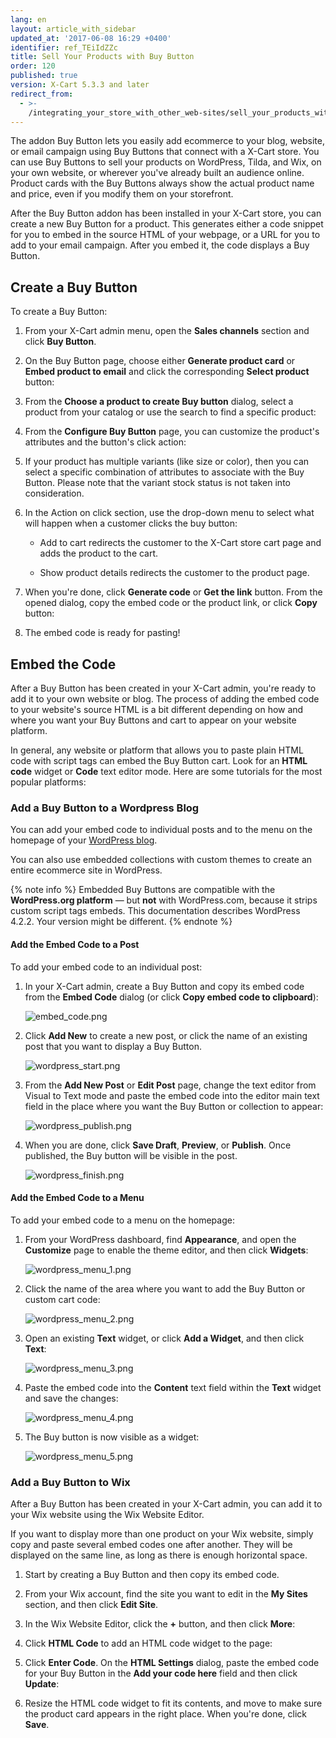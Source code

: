 ```yaml
---
lang: en
layout: article_with_sidebar
updated_at: '2017-06-08 16:29 +0400'
identifier: ref_TEiIdZZc
title: Sell Your Products with Buy Button
order: 120
published: true
version: X-Cart 5.3.3 and later
redirect_from:
  - >-
    /integrating_your_store_with_other_web-sites/sell_your_products_with_buy_button.html
---
```


The addon Buy Button lets you easily add ecommerce to your blog, website, or email campaign using Buy Buttons that connect with a X-Cart store. You can use Buy Buttons to sell your products on WordPress, Tilda, and Wix, on your own website, or wherever you've already built an audience online. Product cards with the Buy Buttons always show the actual product name and price, even if you modify them on your storefront.

After the Buy Button addon has been installed in your X-Cart store, you can create a new Buy Button for a product. This generates either a code snippet for you to embed in the source HTML of your webpage, or a URL for you to add to your email campaign. After you embed it, the code displays a Buy Button.

## Create a Buy Button

To create a Buy Button:

1.	From your X-Cart admin menu, open the **Sales channels** section and click **Buy Button**.

2.	On the Buy Button page, choose either **Generate product card** or **Embed product to email** and click the corresponding **Select product** button:

3.	From the **Choose a product to create Buy button** dialog, select a product from your catalog or use the search to find a specific product:

4.	From the **Configure Buy Button** page, you can customize the product's attributes and the button's click action:

5.	If your product has multiple variants (like size or color), then you can select a specific combination of attributes to associate with the Buy Button. Please note that the variant stock status is not taken into consideration.

6.	In the Action on click section, use the drop-down menu to select what will happen when a customer clicks the buy button:

	-	Add to cart redirects the customer to the X-Cart store cart page and adds the product to the cart.
    
	-	Show product details redirects the customer to the product page.
    
7.	When you're done, click **Generate code** or **Get the link** button. From the opened dialog, copy the embed code or the product link, or click **Copy** button:

8.	The embed code is ready for pasting!

## Embed the Code

After a Buy Button has been created in your X-Cart admin, you're ready to add it to your own website or blog. The process of adding the embed code to your website's source HTML is a bit different depending on how and where you want your Buy Buttons and cart to appear on your website platform.

In general, any website or platform that allows you to paste plain HTML code with script tags can embed the Buy Button cart. Look for an **HTML code** widget or **Code** text editor mode. Here are some tutorials for the most popular platforms:

### Add a Buy Button to a Wordpress Blog

You can add your embed code to individual posts and to the menu on the homepage of your [WordPress blog](https://www.x-cart.com/wordpress-ecommerce.html).

You can also use embedded collections with custom themes to create an entire ecommerce site in WordPress.

{% note info %}
Embedded Buy Buttons are compatible with the **WordPress.org platform** — but **not** with WordPress.com, because it strips custom script tags embeds. This documentation describes WordPress 4.2.2. Your version might be different.
{% endnote %}

#### Add the Embed Code to a Post

To add your embed code to an individual post:

1.	In your X-Cart admin, create a Buy Button and copy its embed code from the **Embed Code** dialog (or click **Copy embed code to clipboard**):

	![embed_code.png]({{site.baseurl}}/attachments/ref_TEiIdZZc/embed_code.png)

2.	Click **Add New** to create a new post, or click the name of an existing post that you want to display a Buy Button.

	![wordpress_start.png]({{site.baseurl}}/attachments/ref_TEiIdZZc/wordpress_start.png)

3.  From the **Add New Post** or **Edit Post** page, change the text editor from Visual to Text mode and paste the embed code into the editor main text field in the place where you want the Buy Button or collection to appear:
	
	![wordpress_publish.png]({{site.baseurl}}/attachments/ref_TEiIdZZc/wordpress_publish.png)
    
5.	When you are done, click **Save Draft**, **Preview**, or **Publish**. Once published, the Buy button will be visible in the post.

	![wordpress_finish.png]({{site.baseurl}}/attachments/ref_TEiIdZZc/wordpress_finish.png)


#### Add the Embed Code to a Menu

To add your embed code to a menu on the homepage:

1.	From your WordPress dashboard, find __Appearance__, and open the __Customize__ page to enable the theme editor, and then click __Widgets__:

	![wordpress_menu_1.png]({{site.baseurl}}/attachments/ref_TEiIdZZc/wordpress_menu_1.png)
    
2.	Click the name of the area where you want to add the Buy Button or custom cart code:

    ![wordpress_menu_2.png]({{site.baseurl}}/attachments/ref_TEiIdZZc/wordpress_menu_2.png)
    
3.	Open an existing **Text** widget, or click **Add a Widget**, and then click **Text**:

	![wordpress_menu_3.png]({{site.baseurl}}/attachments/ref_TEiIdZZc/wordpress_menu_3.png)	
    
4.	Paste the embed code into the **Content** text field within the **Text** widget and save the changes:

	![wordpress_menu_4.png]({{site.baseurl}}/attachments/ref_TEiIdZZc/wordpress_menu_4.png)

5.  The Buy button is now visible as a widget:

	![wordpress_menu_5.png]({{site.baseurl}}/attachments/ref_TEiIdZZc/wordpress_menu_5.png)

### Add a Buy Button to Wix

After a Buy Button has been created in your X-Cart admin, you can add it to your Wix website using the Wix Website Editor.

If you want to display more than one product on your Wix website, simply copy and paste several embed codes one after another. They will be displayed on the same line, as long as there is enough horizontal space.

1.	Start by creating a Buy Button and then copy its embed code.

2.	From your Wix account, find the site you want to edit in the **My Sites** section, and then click **Edit Site**.

3.	In the Wix Website Editor, click the **+** button, and then click **More**:
    
4.	Click **HTML Code** to add an HTML code widget to the page:

5.	Click **Enter Code**. On the **HTML Settings** dialog, paste the embed code for your Buy Button in the **Add your code here** field and then click **Update**:
    
6.	Resize the HTML code widget to fit its contents, and move to make sure the product card appears in the right place. When you're done, click **Save**.

